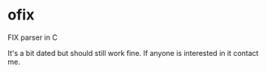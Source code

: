 # ofix
FIX parser in C

It's a bit dated but should still work fine. If anyone is interested in it contact me.
